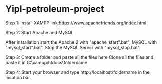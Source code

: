 # Yipl-petroleum-project

Step 1:
Install XAMPP link:https://www.apachefriends.org/index.html

Step 2: Start Apache and MySQL

After installation start the Apache 2 with "apache_start".bat", MySQL with "mysql_start".bat". Stop the MySQL Server with "mysql_stop.bat". 

Step 3: Create a folder and paste all the files here
Clone all the files and paste it in C:\xampp\htdocs\foldername

Step 4:
Start your browser and type http://localhost/foldername in the location bar.
